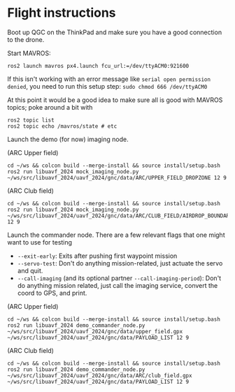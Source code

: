 # Flight instructions

Boot up QGC on the ThinkPad and make sure you have a good connection to the drone.

Start MAVROS:

```
ros2 launch mavros px4.launch fcu_url:=/dev/ttyACM0:921600
```

If this isn't working with an error message like `serial open permission denied`, you need to run this setup step: `sudo chmod 666 /dev/ttyACM0`

At this point it would be a good idea to make sure all is good with MAVROS topics; poke around a bit with

```
ros2 topic list
ros2 topic echo /mavros/state # etc
```


Launch the demo (for now) imaging node.

(ARC Upper field)

```
cd ~/ws && colcon build --merge-install && source install/setup.bash
ros2 run libuavf_2024 mock_imaging_node.py ~/ws/src/libuavf_2024/uavf_2024/gnc/data/ARC/UPPER_FIELD_DROPZONE 12 9
```

(ARC Club field)

```
cd ~/ws && colcon build --merge-install && source install/setup.bash
ros2 run libuavf_2024 mock_imaging_node.py ~/ws/src/libuavf_2024/uavf_2024/gnc/data/ARC/CLUB_FIELD/AIRDROP_BOUNDARY 12 9
```

Launch the commander node.
There are a few relevant flags that one might want to use for testing
* `--exit-early`: Exits after pushing first waypoint mission
* `--servo-test`: Don't do anything mission-related, just actuate the servo and quit.
* `--call-imaging` (and its optional partner `--call-imaging-period`): Don't do anything mission related, just call the imaging service, convert the coord to GPS, and print.

(ARC Upper field)

```
cd ~/ws && colcon build --merge-install && source install/setup.bash
ros2 run libuavf_2024 demo_commander_node.py ~/ws/src/libuavf_2024/uavf_2024/gnc/data/upper_field.gpx ~/ws/src/libuavf_2024/uavf_2024/gnc/data/PAYLOAD_LIST 12 9
```

(ARC Club field)

```
cd ~/ws && colcon build --merge-install && source install/setup.bash
ros2 run libuavf_2024 demo_commander_node.py ~/ws/src/libuavf_2024/uavf_2024/gnc/data/ARC/club_field.gpx ~/ws/src/libuavf_2024/uavf_2024/gnc/data/PAYLOAD_LIST 12 9
```
